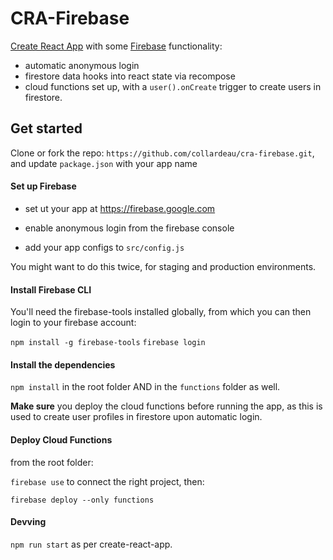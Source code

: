 # CRA-Firebase

[Create React App](https://github.com/facebook/create-react-app)
 with some [Firebase](https://firebase.google.com/) functionality:

- automatic anonymous login
- firestore data hooks into react state via recompose
- cloud functions set up, with a `user().onCreate` trigger to create users in firestore.

## Get started

Clone or fork the repo: `https://github.com/collardeau/cra-firebase.git`,
and update `package.json` with your app name

#### Set up Firebase

- set ut your app at https://firebase.google.com

- enable anonymous login from the firebase console

- add your app configs to `src/config.js`

You might want to do this twice, for staging and production environments.

#### Install Firebase CLI

You'll need the firebase-tools installed globally, from which you can then login to your firebase account:

`npm install -g firebase-tools`
`firebase login`

#### Install the dependencies

`npm install` in the root folder AND in the `functions` folder as well.

**Make sure** you deploy the cloud functions before running the app, as this is used to create user profiles in firestore upon automatic login.

#### Deploy Cloud Functions

from the root folder:

`firebase use` to connect the right project, then:

`firebase deploy --only functions`

#### Devving

`npm run start` as per create-react-app.

